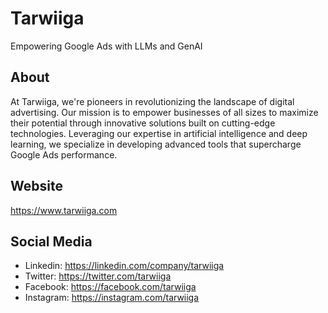 # Tarwiiga
Empowering Google Ads with LLMs and GenAI

## About
At Tarwiiga, we're pioneers in revolutionizing the landscape of digital advertising. Our mission is to empower businesses of all sizes to maximize their potential through innovative solutions built on cutting-edge technologies. Leveraging our expertise in artificial intelligence and deep learning, we specialize in developing advanced tools that supercharge Google Ads performance.

## Website
https://www.tarwiiga.com

## Social Media
- Linkedin: https://linkedin.com/company/tarwiiga
- Twitter: https://twitter.com/tarwiiga
- Facebook: https://facebook.com/tarwiiga
- Instagram: https://instagram.com/tarwiiga
